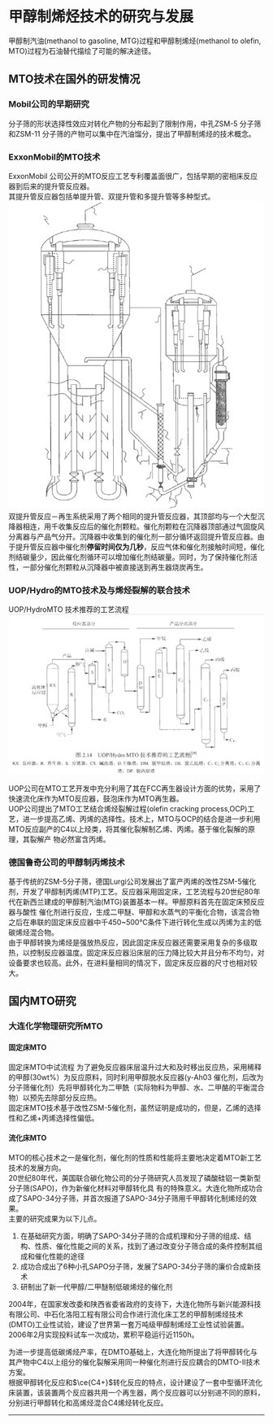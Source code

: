 # 甲醇制烯烃技术的研究与发展

甲醇制汽油(methanol to gasoline, MTG)过程和甲醇制烯烃(methanol to olefin, MTO)过程为石油替代描绘了可能的解决途径。  

## MTO技术在国外的研发情况

### Mobil公司的早期研究
  分子筛的形状选择性效应对转化产物的分布起到了限制作用，中孔ZSM-5 分子筛和ZSM-11 分子筛的产物可以集中在汽油馏分，提出了甲醇制烯烃的技术概念。   

### ExxonMobil的MTO技术
ExxonMobil 公司公开的MTO反应工艺专利覆盖面很广，包括早期的密相床反应器到后来的提升管反应器。    
其提升管反应器包括单提升管、双提升管和多提升管等多种型式。  
![美国ExxonMobil公司MTO装置的反应-再生系统](img/美国ExxonMobil公司MTO装置的反应-再生系统.PNG)
双提升管反应－再生系统采用了两个相同的提升管反应器，其顶部均与一个大型沉降器相连，用千收集反应后的催化剂颗粒。催化剂颗粒在沉降器顶部通过气固旋风分离器与产品气分开。沉降器中收集到的催化剂一部分循环返回提升管反应器。由于提升管反应器中催化剂**停留时间仅为几秒**，反应气体和催化剂接触时间短，催化剂结碳量少，因此催化剂循环可以增加催化剂结碳量。同时，为了保持催化剂活性，一部分催化剂颗粒从沉降器中被直接送到再生器烧炭再生。    

### UOP/Hydro的MTO技术及与烯烃裂解的联合技术
UOP/HydroMTO 技术推荐的工艺流程    
![UOP/HydroMTO 技术推荐的工艺流程](img\UOPMTO技术推荐的工艺流程.PNG)     

UOP公司在MTO工艺开发中充分利用了其在FCC再生器设计方面的优势，采用了快速流化床作为MTO反应器，鼓泡床作为MTO再生器。   
UOP公司提出了MTO工艺结合烯烃裂解过程(olefin cracking process,OCP)工艺，进一步提高乙烯、丙烯的选择性。技术上，MTO与OCP的结合是进一步利用MTO反应副产的C4以上烃类，将其催化裂解制乙烯、丙烯。基于催化裂解的原理，其裂解产
物必然富含丙烯。    

### 德国鲁奇公司的甲醇制丙烯技术
基于传统的ZSM-5分子筛，德国Lurgi公司发展出了富产丙烯的改性ZSM-5催化剂，开发了甲醇制丙烯(MTP)工艺。反应器采用固定床，工艺流程与20世纪80年代在新西兰建成的甲醇制汽油(MTG)装置基本一样。甲醇原料首先在固定床预反应器与酸性
催化剂进行反应，生成二甲醚、甲醇和水蒸气的平衡化合物，该混合物之后在串联的固定床反应器中千450~500°C条件下进行转化生成以丙烯为主的低碳烯烃混合物。   
由于甲醇转换为烯烃是强放热反应，因此固定床反应器还需要采用复杂的多级取热，以控制反应器温度。固定床反应器沿床层的压力降比较大并且分布不均匀，对设备要求也较高。此外，在进料量相同的情况下，固定床反应器的尺寸也相对较大。    

## 国内MTO研究
### 大连化学物理研究所MTO
#### 固定床MTO
固定床MTO中试流程
为了避免反应器床层温升过大和及时移出反应热，采用稀释的甲醇(30wt%）为反应原料，同时利用甲醇脱水反应器(y-Ah03 催化剂，后改为分子筛催化剂）先将甲醇转化为二甲酰（实际物料为甲醇、水、二甲酪的平衡混合物）以预先去除部分反应热。    
固定床MTO技术基于改性ZSM-5催化剂，虽然证明是成功的，但是，乙烯的选择性和乙烯+丙烯选择性偏低。   

#### 流化床MTO
MTO的核心技术之一是催化剂，催化剂的性质和性能将主要地决定着MTO新工艺技术的发展方向。    
20世纪80年代，美国联合碳化物公司的分子筛研究人员发现了磷酸硅铝一类新型分子筛(SAPO)，作为新催化材料对甲醇转化具
有的特殊意义。大连化物所成功合成了SAPO-34分子筛，并首次报道了SAPO-34分子筛用千甲醇转化制烯烃的效果。    
主要的研究成果为以下儿点。  

1. 在基础研究方面，明确了SAPO-34分子筛的合成机理和分子筛的组成、结构、性质、催化性能之间的关系，找到了通过改变分子筛合成的条件控制其组成和催化性能的途径    
2. 成功合成出了6种小孔SAPO分子筛，发展了SAPO-34分子筛的廉价合成新技术    
3. 研制出了新一代甲醇/二甲醚制低碳烯烃的催化剂      

2004年，在国家发改委和陕西省委省政府的支待下，大连化物所与新兴能源科技有限公司、中石化洛阳工程有限公司合作进行流化床工艺的甲醇制烯烃技术(DMTO)工业性试验，建设了世界第一套万吨级甲醇制烯烃工业性试验装置。2006年2月实现投料试车一次成功，累积平稳运行近1150h。  

为进一步提高低碳烯烃产率，在DMTO基础上，大连化物所提出了将甲醇转化与其产物中C4以上组分的催化裂解采用同一种催化剂进行反应耦合的DMTO-II技术方案。     
根据甲醇转化反应和$\ce{C4+}$转化反应的特点，设计建设了一套中型循环流化床装置，该装置两个反应器共用一个再生器，两个反应器可以分别进不同的原料，分别进行甲醇转化和高烯烃混合C4烯烃转化反应。





---------